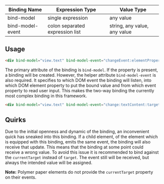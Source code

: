| Binding Name     | Expression Type                | Value Type                   |
|------------------|--------------------------------|------------------------------|
| bind-model       |single expression               | any value                    |
| bind-model-event |colon separated expression list | string, any value, any value |

## Usage 
```HTML
<div bind-model="view.text" bind-model-event="changeEvent:elementProperty:eventProperty"></div>
```

The primary attribute of the binding is `bind-model`. If the property is present, a binding will be created. 
However, the helper attribute `bind-model-event` is also required. It specifies to which DOM event the binding will listen, into which DOM element property to put the bound value and from which event property to read user input.
This makes the two-way binding the currently most complex binding in this framework.

```HTML
<div bind-model="view.text" bind-model-event="change:textContent:target.textContent"></div>
```

## Quirks
Due to the initial openness and dynamic of the binding, an inconvenient quick has sneaked into this binding. 
If a child element, of the element which is equipped with this binding, emits the same event, 
the binding will also receive that update. This means that the binding at some point could receive a wrong value.
To avoid this issue it is recommended to bind against the `currentTarget` instead of `target`. The event still will be received, but always the intended value will be assigned. 

**Note:** Polymer paper elements do not provide the `currentTarget` property on their events. 
